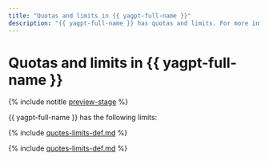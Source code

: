 ```yaml
---
title: "Quotas and limits in {{ yagpt-full-name }}"
description: "{{ yagpt-full-name }} has quotas and limits. For more information about the service restrictions, read this article."
---
```


# Quotas and limits in {{ yagpt-full-name }}

{% include notitle [preview-stage](../../_includes/yandexgpt/preview.md) %}

{{ yagpt-full-name }} has the following limits:

{% include [quotes-limits-def.md](../../_includes/quotes-limits-def.md) %}

{% include [quotes-limits-def.md](../../_includes/yandexgpt-limits.md) %}